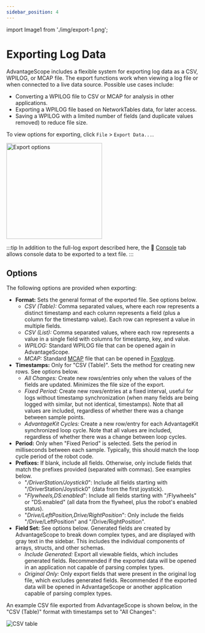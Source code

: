 ```yaml
---
sidebar_position: 4
---
```


import Image1 from './img/export-1.png';

# Exporting Log Data

AdvantageScope includes a flexible system for exporting log data as a CSV, WPILOG, or MCAP file. The export functions work when viewing a log file or when connected to a live data source. Possible use cases include:

- Converting a WPILOG file to CSV or MCAP for analysis in other applications.
- Exporting a WPILOG file based on NetworkTables data, for later access.
- Saving a WPILOG with a limited number of fields (and duplicate values removed) to reduce file size.

To view options for exporting, click `File` > `Export Data...`.

<img src={Image1} alt="Export options" height="250" />

:::tip
In addition to the full-log export described here, the 💬 [Console](../tab-reference/console.md) tab allows console data to be exported to a text file.
:::

## Options

The following options are provided when exporting:

- **Format:** Sets the general format of the exported file. See options below.
  - _CSV (Table):_ Comma separated values, where each row represents a distinct timestamp and each column represents a field (plus a column for the timestamp value). Each row can represent a value in multiple fields.
  - _CSV (List):_ Comma separated values, where each row represents a value in a single field with columns for timestamp, key, and value.
  - _WPILOG:_ Standard WPILOG file that can be opened again in AdvantageScope.
  - _MCAP:_ Standard [MCAP](https://mcap.dev) file that can be opened in [Foxglove](https://foxglove.dev).
- **Timestamps:** Only for "CSV (Table)". Sets the method for creating new rows. See options below.
  - _All Changes:_ Create new rows/entries only when the values of the fields are updated. Minimizes the file size of the export.
  - _Fixed Period:_ Create new rows/entries at a fixed interval, useful for logs without timestamp synchronization (when many fields are being logged with similar, but not identical, timestamps). Note that all values are included, regardless of whether there was a change between sample points.
  - _AdvantageKit Cycles:_ Create a new row/entry for each AdvantageKit synchronized loop cycle. Note that all values are included, regardless of whether there was a change between loop cycles.
- **Period:** Only when "Fixed Period" is selected. Sets the period in milliseconds between each sample. Typically, this should match the loop cycle period of the robot code.
- **Prefixes:** If blank, include all fields. Otherwise, only include fields that match the prefixes provided (separated with commas). See examples below.
  - "_/DriverStation/Joystick0_": Include all fields starting with "/DriverStation/Joystick0" (data from the first joystick).
  - "_Flywheels,DS:enabled_": Include all fields starting with "/Flywheels" or "DS:enabled" (all data from the flywheel, plus the robot's enabled status).
  - "_Drive/LeftPosition,Drive/RightPosition_": Only include the fields "/Drive/LeftPosition" and "/Drive/RightPosition".
- **Field Set:** See options below. Generated fields are created by AdvantageScope to break down complex types, and are displayed with gray text in the sidebar. This includes the individual components of arrays, structs, and other schemas.
  - _Include Generated:_ Export all viewable fields, which includes generated fields. Recommended if the exported data will be opened in an application not capable of parsing complex types.
  - _Original Only:_ Only export fields that were present in the original log file, which excludes generated fields. Recommended if the exported data will be opened in AdvantageScope or another application capable of parsing complex types.

An example CSV file exported from AdvantageScope is shown below, in the "CSV (Table)" format with timestamps set to "All Changes":

![CSV table](./img/export-2.png)
